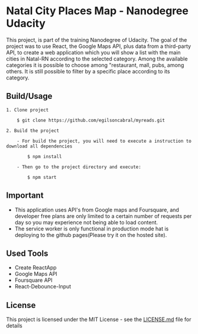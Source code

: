 # Natal City Places Map - Nanodegree Udacity

This project, is part of the training Nanodegree of Udacity. The goal of the project was to use React, the Google Maps API, plus data from a third-party API, to create a web application which you will show a list with the main cities in Natal-RN according to the selected category. Among the available categories it is possible to choose among "restaurant, mall, pubs, among others. It is still possible to filter by a specific place according to its category.


## Build/Usage

	1. Clone project

		$ git clone https://github.com/egilsoncabral/myreads.git
		
	2. Build the project

	    - For build the project, you will need to execute a instruction to download all dependencies
        	
         	$ npm install
        	
        - Then go to the project directory and execute:
        	
        	$ npm start
         
## Important

- This application uses API's from Google maps and Foursquare, and developer free plans are only limited to a certain number of requests per day so you may experience not being able to load content.
- The service worker is only functional in production mode hat is deploying to the github pages(Please try it on the hosted site).

## Used Tools

- Create ReactApp
- Google Maps API
- Foursquare API
- React-Debounce-Input

## License

This project is licensed under the MIT License - see the [LICENSE.md](LICENSE.md) file for details

